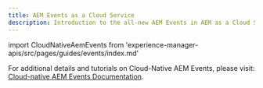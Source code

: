```yaml
---
title: AEM Events as a Cloud Service
description: Introduction to the all-new AEM Events in AEM as a Cloud Service
---
```


import CloudNativeAemEvents from 'experience-manager-apis/src/pages/guides/events/index.md'

<CloudNativeAemEvents />

<InlineAlert variant="help" slots="text" />

For additional details and tutorials on Cloud-Native AEM Events, please visit: [Cloud-native AEM Events Documentation](https://experienceleague.adobe.com/docs/experience-manager-learn/cloud-service/aem-eventing/overview.html).
